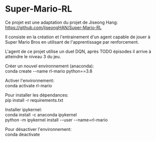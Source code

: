 # Super-Mario-RL
Ce projet est une adaptation du projet de Jiseong Hang: https://github.com/jiseongHAN/Super-Mario-RL

Il consiste en la création et l'entrainement d'un agent capable de jouer à Super Mario Bros en utilisant de l'apprentissage par renforcement.

L'agent de ce projet utilise un duel DQN, après TODO épisodes il arrive à atteindre le niveau 3 du jeu.

Créer un nouvel environnement (anaconda):  
conda create --name rl-mario python==3.8  
  
Activer l'environnement:  
conda activate rl-mario  

Pour installer les dépendances:  
pip install -r requirements.txt  

Installer ipykernel:  
conda install -c anaconda ipykernel  
python -m ipykernel install --user --name=rl-mario  

Pour désactiver l'environnement:  
conda deactivate  
  

